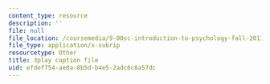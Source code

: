 ```yaml
---
content_type: resource
description: ''
file: null
file_location: /coursemedia/9-00sc-introduction-to-psychology-fall-2011/efdef754ae0a8b5db4e52adc6c8a57dc_yBYebcVw8Zk.srt
file_type: application/x-subrip
resourcetype: Other
title: 3play caption file
uid: efdef754-ae0a-8b5d-b4e5-2adc6c8a57dc
---
```

